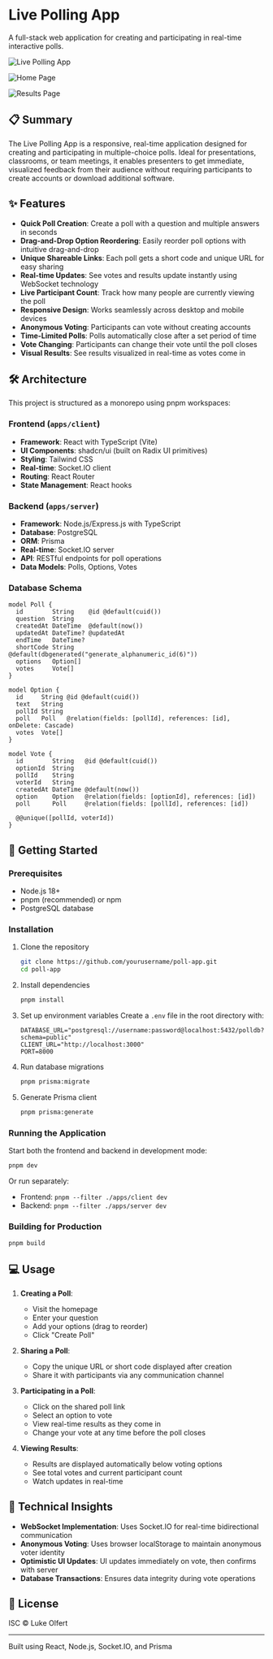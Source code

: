 # Live Polling App

A full-stack web application for creating and participating in real-time interactive polls.

![Live Polling App](https://img.shields.io/badge/status-ready-brightgreen)

![Home Page](screenshots/home-page.png)

![Results Page](screenshots/results-page.png)

## 📋 Summary

The Live Polling App is a responsive, real-time application designed for creating and participating in multiple-choice polls. Ideal for presentations, classrooms, or team meetings, it enables presenters to get immediate, visualized feedback from their audience without requiring participants to create accounts or download additional software.

## ✨ Features

- **Quick Poll Creation**: Create a poll with a question and multiple answers in seconds
- **Drag-and-Drop Option Reordering**: Easily reorder poll options with intuitive drag-and-drop
- **Unique Shareable Links**: Each poll gets a short code and unique URL for easy sharing
- **Real-time Updates**: See votes and results update instantly using WebSocket technology
- **Live Participant Count**: Track how many people are currently viewing the poll
- **Responsive Design**: Works seamlessly across desktop and mobile devices
- **Anonymous Voting**: Participants can vote without creating accounts
- **Time-Limited Polls**: Polls automatically close after a set period of time
- **Vote Changing**: Participants can change their vote until the poll closes
- **Visual Results**: See results visualized in real-time as votes come in

## 🛠️ Architecture

This project is structured as a monorepo using pnpm workspaces:

### Frontend (`apps/client`)

- **Framework**: React with TypeScript (Vite)
- **UI Components**: shadcn/ui (built on Radix UI primitives)
- **Styling**: Tailwind CSS
- **Real-time**: Socket.IO client
- **Routing**: React Router
- **State Management**: React hooks

### Backend (`apps/server`)

- **Framework**: Node.js/Express.js with TypeScript
- **Database**: PostgreSQL
- **ORM**: Prisma
- **Real-time**: Socket.IO server
- **API**: RESTful endpoints for poll operations
- **Data Models**: Polls, Options, Votes

### Database Schema

```prisma
model Poll {
  id        String    @id @default(cuid())
  question  String
  createdAt DateTime  @default(now())
  updatedAt DateTime? @updatedAt
  endTime   DateTime?
  shortCode String    @default(dbgenerated("generate_alphanumeric_id(6)"))
  options   Option[]
  votes     Vote[]
}

model Option {
  id     String @id @default(cuid())
  text   String
  pollId String
  poll   Poll   @relation(fields: [pollId], references: [id], onDelete: Cascade)
  votes  Vote[]
}

model Vote {
  id        String   @id @default(cuid())
  optionId  String
  pollId    String
  voterId   String
  createdAt DateTime @default(now())
  option    Option   @relation(fields: [optionId], references: [id])
  poll      Poll     @relation(fields: [pollId], references: [id])
  
  @@unique([pollId, voterId])
}
```

## 🚀 Getting Started

### Prerequisites

- Node.js 18+
- pnpm (recommended) or npm
- PostgreSQL database

### Installation

1. Clone the repository

   ```bash
   git clone https://github.com/yourusername/poll-app.git
   cd poll-app
   ```

2. Install dependencies

   ```bash
   pnpm install
   ```

3. Set up environment variables
   Create a `.env` file in the root directory with:

   ```
   DATABASE_URL="postgresql://username:password@localhost:5432/polldb?schema=public"
   CLIENT_URL="http://localhost:3000"
   PORT=8000
   ```

4. Run database migrations

   ```bash
   pnpm prisma:migrate
   ```

5. Generate Prisma client

   ```bash
   pnpm prisma:generate
   ```

### Running the Application

Start both the frontend and backend in development mode:

```bash
pnpm dev
```

Or run separately:

- Frontend: `pnpm --filter ./apps/client dev`
- Backend: `pnpm --filter ./apps/server dev`

### Building for Production

```bash
pnpm build
```

## 💻 Usage

1. **Creating a Poll**:
   - Visit the homepage
   - Enter your question
   - Add your options (drag to reorder)
   - Click "Create Poll"

2. **Sharing a Poll**:
   - Copy the unique URL or short code displayed after creation
   - Share it with participants via any communication channel

3. **Participating in a Poll**:
   - Click on the shared poll link
   - Select an option to vote
   - View real-time results as they come in
   - Change your vote at any time before the poll closes

4. **Viewing Results**:
   - Results are displayed automatically below voting options
   - See total votes and current participant count
   - Watch updates in real-time

## 🧠 Technical Insights

- **WebSocket Implementation**: Uses Socket.IO for real-time bidirectional communication
- **Anonymous Voting**: Uses browser localStorage to maintain anonymous voter identity
- **Optimistic UI Updates**: UI updates immediately on vote, then confirms with server
- **Database Transactions**: Ensures data integrity during vote operations

## 📄 License

ISC © Luke Olfert

---

Built using React, Node.js, Socket.IO, and Prisma
